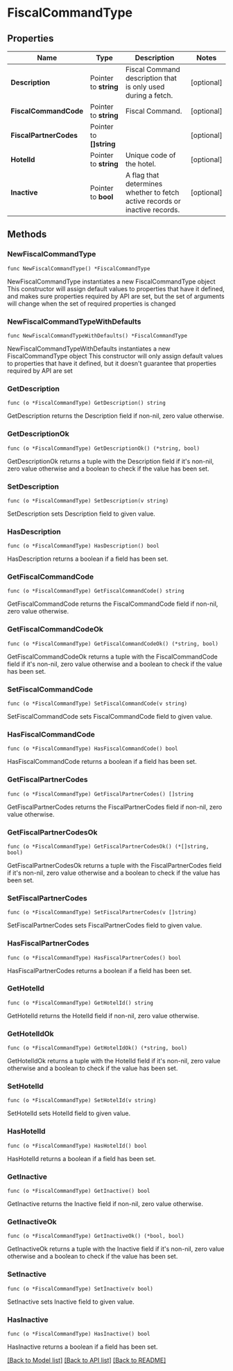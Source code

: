 # FiscalCommandType

## Properties

Name | Type | Description | Notes
------------ | ------------- | ------------- | -------------
**Description** | Pointer to **string** | Fiscal Command description that is only used during a fetch. | [optional] 
**FiscalCommandCode** | Pointer to **string** | Fiscal Command. | [optional] 
**FiscalPartnerCodes** | Pointer to **[]string** |  | [optional] 
**HotelId** | Pointer to **string** | Unique code of the hotel. | [optional] 
**Inactive** | Pointer to **bool** | A flag that determines whether to fetch active records or inactive records. | [optional] 

## Methods

### NewFiscalCommandType

`func NewFiscalCommandType() *FiscalCommandType`

NewFiscalCommandType instantiates a new FiscalCommandType object
This constructor will assign default values to properties that have it defined,
and makes sure properties required by API are set, but the set of arguments
will change when the set of required properties is changed

### NewFiscalCommandTypeWithDefaults

`func NewFiscalCommandTypeWithDefaults() *FiscalCommandType`

NewFiscalCommandTypeWithDefaults instantiates a new FiscalCommandType object
This constructor will only assign default values to properties that have it defined,
but it doesn't guarantee that properties required by API are set

### GetDescription

`func (o *FiscalCommandType) GetDescription() string`

GetDescription returns the Description field if non-nil, zero value otherwise.

### GetDescriptionOk

`func (o *FiscalCommandType) GetDescriptionOk() (*string, bool)`

GetDescriptionOk returns a tuple with the Description field if it's non-nil, zero value otherwise
and a boolean to check if the value has been set.

### SetDescription

`func (o *FiscalCommandType) SetDescription(v string)`

SetDescription sets Description field to given value.

### HasDescription

`func (o *FiscalCommandType) HasDescription() bool`

HasDescription returns a boolean if a field has been set.

### GetFiscalCommandCode

`func (o *FiscalCommandType) GetFiscalCommandCode() string`

GetFiscalCommandCode returns the FiscalCommandCode field if non-nil, zero value otherwise.

### GetFiscalCommandCodeOk

`func (o *FiscalCommandType) GetFiscalCommandCodeOk() (*string, bool)`

GetFiscalCommandCodeOk returns a tuple with the FiscalCommandCode field if it's non-nil, zero value otherwise
and a boolean to check if the value has been set.

### SetFiscalCommandCode

`func (o *FiscalCommandType) SetFiscalCommandCode(v string)`

SetFiscalCommandCode sets FiscalCommandCode field to given value.

### HasFiscalCommandCode

`func (o *FiscalCommandType) HasFiscalCommandCode() bool`

HasFiscalCommandCode returns a boolean if a field has been set.

### GetFiscalPartnerCodes

`func (o *FiscalCommandType) GetFiscalPartnerCodes() []string`

GetFiscalPartnerCodes returns the FiscalPartnerCodes field if non-nil, zero value otherwise.

### GetFiscalPartnerCodesOk

`func (o *FiscalCommandType) GetFiscalPartnerCodesOk() (*[]string, bool)`

GetFiscalPartnerCodesOk returns a tuple with the FiscalPartnerCodes field if it's non-nil, zero value otherwise
and a boolean to check if the value has been set.

### SetFiscalPartnerCodes

`func (o *FiscalCommandType) SetFiscalPartnerCodes(v []string)`

SetFiscalPartnerCodes sets FiscalPartnerCodes field to given value.

### HasFiscalPartnerCodes

`func (o *FiscalCommandType) HasFiscalPartnerCodes() bool`

HasFiscalPartnerCodes returns a boolean if a field has been set.

### GetHotelId

`func (o *FiscalCommandType) GetHotelId() string`

GetHotelId returns the HotelId field if non-nil, zero value otherwise.

### GetHotelIdOk

`func (o *FiscalCommandType) GetHotelIdOk() (*string, bool)`

GetHotelIdOk returns a tuple with the HotelId field if it's non-nil, zero value otherwise
and a boolean to check if the value has been set.

### SetHotelId

`func (o *FiscalCommandType) SetHotelId(v string)`

SetHotelId sets HotelId field to given value.

### HasHotelId

`func (o *FiscalCommandType) HasHotelId() bool`

HasHotelId returns a boolean if a field has been set.

### GetInactive

`func (o *FiscalCommandType) GetInactive() bool`

GetInactive returns the Inactive field if non-nil, zero value otherwise.

### GetInactiveOk

`func (o *FiscalCommandType) GetInactiveOk() (*bool, bool)`

GetInactiveOk returns a tuple with the Inactive field if it's non-nil, zero value otherwise
and a boolean to check if the value has been set.

### SetInactive

`func (o *FiscalCommandType) SetInactive(v bool)`

SetInactive sets Inactive field to given value.

### HasInactive

`func (o *FiscalCommandType) HasInactive() bool`

HasInactive returns a boolean if a field has been set.


[[Back to Model list]](../README.md#documentation-for-models) [[Back to API list]](../README.md#documentation-for-api-endpoints) [[Back to README]](../README.md)


